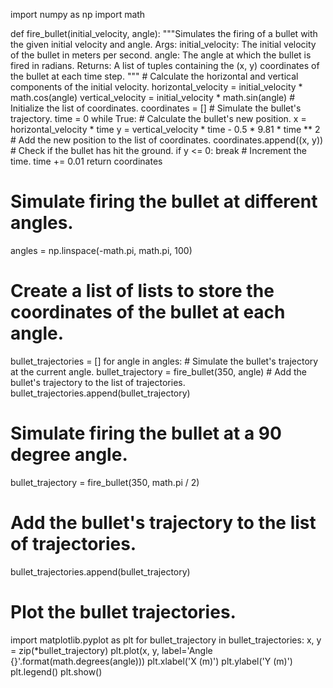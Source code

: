 import numpy as np 
import math 

def fire_bullet(initial_velocity, angle): 
    """Simulates the firing of a bullet with the given initial velocity and angle. 
    Args: 
        initial_velocity: The initial velocity of the bullet in meters per second. 
        angle: The angle at which the bullet is fired in radians. 
    Returns: 
        A list of tuples containing the (x, y) coordinates of the bullet at each time step. 
    """ 
    # Calculate the horizontal and vertical components of the initial velocity. 
    horizontal_velocity = initial_velocity * math.cos(angle) 
    vertical_velocity = initial_velocity * math.sin(angle)
    # Initialize the list of coordinates. 
    coordinates = [] 
    # Simulate the bullet's trajectory. 
    time = 0 
    while True: 
        # Calculate the bullet's new position. 
        x = horizontal_velocity * time 
        y = vertical_velocity * time - 0.5 * 9.81 * time ** 2 
        # Add the new position to the list of coordinates. 
        coordinates.append((x, y)) 
        # Check if the bullet has hit the ground. 
        if y <= 0: 
            break 
        # Increment the time. 
        time += 0.01 
    return coordinates 

# Simulate firing the bullet at different angles. 
angles = np.linspace(-math.pi, math.pi, 100) 

# Create a list of lists to store the coordinates of the bullet at each angle. 
bullet_trajectories = [] 
for angle in angles:
    # Simulate the bullet's trajectory at the current angle. 
    bullet_trajectory = fire_bullet(350, angle) 
    # Add the bullet's trajectory to the list of trajectories. 
    bullet_trajectories.append(bullet_trajectory)
    
# Simulate firing the bullet at a 90 degree angle. 
bullet_trajectory = fire_bullet(350, math.pi / 2)

# Add the bullet's trajectory to the list of trajectories. 
bullet_trajectories.append(bullet_trajectory)

# Plot the bullet trajectories. 
import matplotlib.pyplot as plt 
for bullet_trajectory in bullet_trajectories: 
    x, y = zip(*bullet_trajectory) 
    plt.plot(x, y, label='Angle {}'.format(math.degrees(angle))) 
    plt.xlabel('X (m)') 
    plt.ylabel('Y (m)') 
    plt.legend() 
    plt.show()
